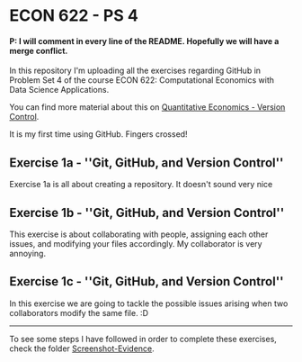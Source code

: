 # ECON 622 - PS 4
#### P: I will comment in every line of the README. Hopefully we will have a merge conflict.
In this repository I'm uploading all the exercises regarding GitHub in Problem Set 4 of the course ECON 622: Computational Economics with Data Science Applications.

You can find more material about this on [Quantitative Economics - Version Control](https://julia.quantecon.org/more_julia/version_control.html).


It is my first time using GitHub. Fingers crossed!


## Exercise 1a - ''Git, GitHub, and Version Control''
Exercise 1a is all about creating a repository. It doesn't sound very nice

## Exercise 1b - ''Git, GitHub, and Version Control''
This exercise is about collaborating with people, assigning each other issues, and modifying your files accordingly. My collaborator is very annoying.

## Exercise 1c - ''Git, GitHub, and Version Control''
In this exercise we are going to tackle the possible issues arising when two collaborators modify the same file. :D


----
To see some steps I have followed in order to complete these exercises, check the folder [Screenshot-Evidence](https://github.com/loforteg/ECON622-PS4/tree/master/Screenshot-Evidence).
